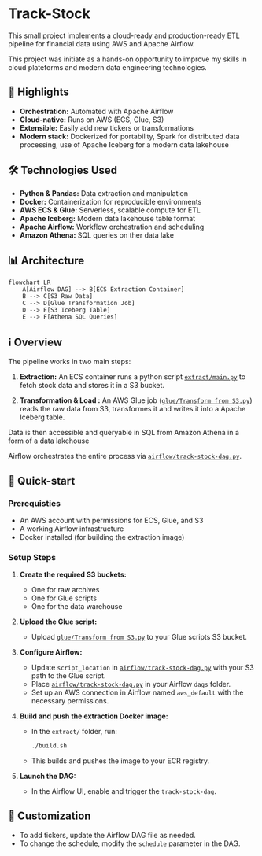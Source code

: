 # Track-Stock
This small project implements a cloud-ready and production-ready ETL pipeline for financial data using AWS and Apache Airflow.

This project was initiate as a hands-on opportunity to improve my skills in cloud plateforms and modern data engineering technologies. 

## 🌟 Highlights

- **Orchestration:** Automated with Apache Airflow
- **Cloud-native:** Runs on AWS (ECS, Glue, S3)
- **Extensible:** Easily add new tickers or transformations
- **Modern stack:** Dockerized for portability, Spark for distributed data processing, use of Apache Iceberg for a modern data lakehouse

## 🛠️ Technologies Used

- **Python & Pandas:** Data extraction and manipulation
- **Docker:** Containerization for reproducible environments
- **AWS ECS & Glue:** Serverless, scalable compute for ETL
- **Apache Iceberg:** Modern data lakehouse table format
- **Apache Airflow:** Workflow orchestration and scheduling
- **Amazon Athena:** SQL queries on ther data lake


## 📊 Architecture

```mermaid
flowchart LR
    A[Airflow DAG] --> B[ECS Extraction Container]
    B --> C[S3 Raw Data]
    C --> D[Glue Transformation Job]
    D --> E[S3 Iceberg Table]
    E --> F[Athena SQL Queries]
```

## ℹ️ Overview
The pipeline works in two main steps:
1. **Extraction:** An ECS container runs a python script [`extract/main.py`](extract/main.py) to fetch stock data and stores it in a S3 bucket. 

2. **Transformation  & Load :** An AWS Glue job ([`glue/Transform from S3.py`](glue/Transform%20from%20S3.py)) reads the raw data from S3, transformes it and writes it into a Apache Iceberg table.

Data is then accessible and queryable in SQL from Amazon Athena in a form of a data lakehouse

Airflow orchestrates the entire process via [`airflow/track-stock-dag.py`](airflow/track-stock-dag.py).


## 🚀 Quick-start 
### Prerequisties 

- An AWS account with permissions for ECS, Glue, and S3
- A working Airflow infrastructure
- Docker installed (for building the extraction image)

### Setup Steps

1. **Create the required S3 buckets:**
   - One for raw archives
   - One for Glue scripts
   - One for the data warehouse

2. **Upload the Glue script:**
   - Upload [`glue/Transform from S3.py`](glue/Transform%20from%20S3.py) to your Glue scripts S3 bucket.

3. **Configure Airflow:**
   - Update `script_location` in [`airflow/track-stock-dag.py`](airflow/track-stock-dag.py) with your S3 path to the Glue script.
   - Place [`airflow/track-stock-dag.py`](airflow/track-stock-dag.py) in your Airflow `dags` folder.
   - Set up an AWS connection in Airflow named `aws_default` with the necessary permissions.

4. **Build and push the extraction Docker image:**
   - In the `extract/` folder, run:

     ```sh
     ./build.sh
     ```
   - This builds and pushes the image to your ECR registry.

5. **Launch the DAG:**
   - In the Airflow UI, enable and trigger the `track-stock-dag`.


## 📝 Customization

- To add tickers, update the Airflow DAG file as needed.
- To change the schedule, modify the `schedule` parameter in the DAG.
